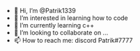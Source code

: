 - 👋 Hi, I’m @Patrik1339
- 👀 I’m interested in learning how to code
- 🌱 I’m currently learning c++
- 💞️ I’m looking to collaborate on ...
- 📫 How to reach me: discord Patrik#7777

<!---
Patrik1339/Patrik1339 is a ✨ special ✨ repository because its `README.md` (this file) appears on your GitHub profile.
You can click the Preview link to take a look at your changes.
--->
